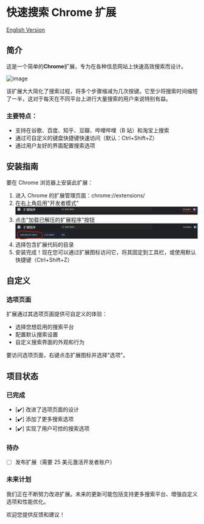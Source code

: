 # 快速搜索 Chrome 扩展

[English Version](README.md)

## 简介

这是一个简单的**Chrome**扩展，专为在各种信息网站上快速高效搜索而设计。

![image](./images/view.png)

该扩展大大简化了搜索过程，将多个步骤缩减为几次按键。它至少将搜索时间缩短了一半，这对于每天在不同平台上进行大量搜索的用户来说特别有益。

### 主要特点：

- 支持在谷歌、百度、知乎、豆瓣、哔哩哔哩（B 站）和淘宝上搜索
- 通过可自定义的键盘快捷键快速访问（默认：Ctrl+Shift+Z）
- 通过用户友好的界面配置搜索选项

## 安装指南

要在 Chrome 浏览器上安装此扩展：

1. 进入 Chrome 的扩展管理页面：chrome://extensions/
2. 在右上角启用"开发者模式"
   ![image](./images/chrome-extension-developer-mode.png)
3. 点击"加载已解压的扩展程序"按钮
   ![image](./images/chrome-extension-load.png)
4. 选择包含扩展代码的目录
5. 安装完成！现在您可以通过扩展图标访问它，将其固定到工具栏，或使用默认快捷键（Ctrl+Shift+Z）

## 自定义

### 选项页面

扩展通过其选项页面提供可自定义的体验：

- 选择您想启用的搜索平台
- 配置默认搜索设置
- 自定义搜索界面的外观和行为

要访问选项页面，右键点击扩展图标并选择"选项"。

## 项目状态

### 已完成

- [✔️] 改进了选项页面的设计
- [✔️] 添加了更多搜索选项
- [✔️] 实现了用户可控的搜索选项

### 待办

- [ ] 发布扩展（需要 25 美元激活开发者账户）

### 未来计划

我们正在不断努力改进扩展。未来的更新可能包括支持更多搜索平台、增强自定义选项和性能优化。

欢迎您提供反馈和建议！
